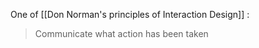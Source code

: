 One of [[Don Norman's principles of Interaction Design]] : 

> Communicate what action has been taken 

